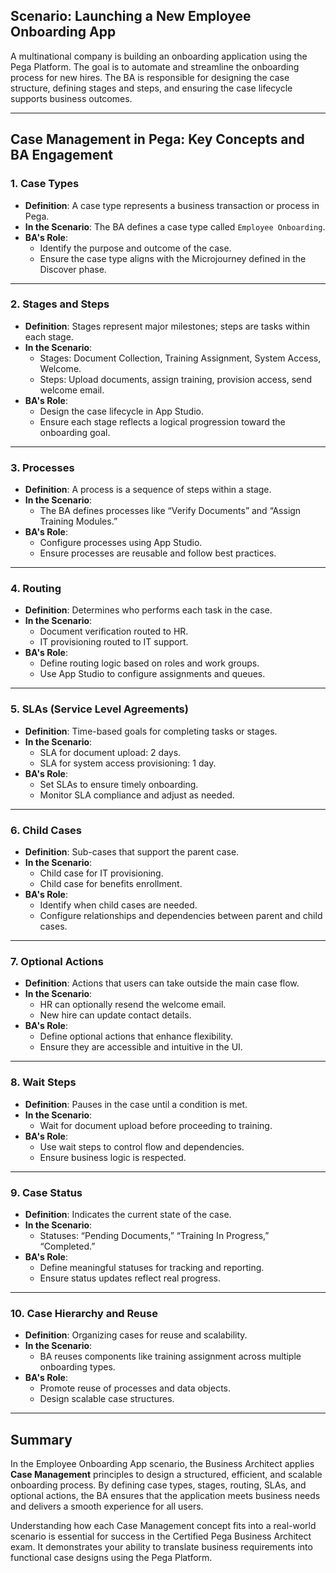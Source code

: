 ## Scenario: Launching a New Employee Onboarding App

A multinational company is building an onboarding application using the Pega Platform. The goal is to automate and streamline the onboarding process for new hires. The BA is responsible for designing the case structure, defining stages and steps, and ensuring the case lifecycle supports business outcomes.

---

## Case Management in Pega: Key Concepts and BA Engagement

### 1. **Case Types**
- **Definition**: A case type represents a business transaction or process in Pega.
- **In the Scenario**: The BA defines a case type called `Employee Onboarding`.
- **BA's Role**:
    - Identify the purpose and outcome of the case.
    - Ensure the case type aligns with the Microjourney defined in the Discover phase.

---

### 2. **Stages and Steps**
- **Definition**: Stages represent major milestones; steps are tasks within each stage.
- **In the Scenario**:
    - Stages: Document Collection, Training Assignment, System Access, Welcome.
    - Steps: Upload documents, assign training, provision access, send welcome email.
- **BA's Role**:
    - Design the case lifecycle in App Studio.
    - Ensure each stage reflects a logical progression toward the onboarding goal.

---

### 3. **Processes**
- **Definition**: A process is a sequence of steps within a stage.
- **In the Scenario**:
    - The BA defines processes like “Verify Documents” and “Assign Training Modules.”
- **BA's Role**:
    - Configure processes using App Studio.
    - Ensure processes are reusable and follow best practices.

---

### 4. **Routing**
- **Definition**: Determines who performs each task in the case.
- **In the Scenario**:
    - Document verification routed to HR.
    - IT provisioning routed to IT support.
- **BA's Role**:
    - Define routing logic based on roles and work groups.
    - Use App Studio to configure assignments and queues.

---

### 5. **SLAs (Service Level Agreements)**
- **Definition**: Time-based goals for completing tasks or stages.
- **In the Scenario**:
    - SLA for document upload: 2 days.
    - SLA for system access provisioning: 1 day.
- **BA's Role**:
    - Set SLAs to ensure timely onboarding.
    - Monitor SLA compliance and adjust as needed.

---

### 6. **Child Cases**
- **Definition**: Sub-cases that support the parent case.
- **In the Scenario**:
    - Child case for IT provisioning.
    - Child case for benefits enrollment.
- **BA's Role**:
    - Identify when child cases are needed.
    - Configure relationships and dependencies between parent and child cases.

---

### 7. **Optional Actions**
- **Definition**: Actions that users can take outside the main case flow.
- **In the Scenario**:
    - HR can optionally resend the welcome email.
    - New hire can update contact details.
- **BA's Role**:
    - Define optional actions that enhance flexibility.
    - Ensure they are accessible and intuitive in the UI.

---

### 8. **Wait Steps**
- **Definition**: Pauses in the case until a condition is met.
- **In the Scenario**:
    - Wait for document upload before proceeding to training.
- **BA's Role**:
    - Use wait steps to control flow and dependencies.
    - Ensure business logic is respected.

---

### 9. **Case Status**
- **Definition**: Indicates the current state of the case.
- **In the Scenario**:
    - Statuses: “Pending Documents,” “Training In Progress,” “Completed.”
- **BA's Role**:
    - Define meaningful statuses for tracking and reporting.
    - Ensure status updates reflect real progress.

---

### 10. **Case Hierarchy and Reuse**
- **Definition**: Organizing cases for reuse and scalability.
- **In the Scenario**:
    - BA reuses components like training assignment across multiple onboarding types.
- **BA's Role**:
    - Promote reuse of processes and data objects.
    - Design scalable case structures.

---

## Summary

In the Employee Onboarding App scenario, the Business Architect applies **Case Management** principles to design a structured, efficient, and scalable onboarding process. By defining case types, stages, routing, SLAs, and optional actions, the BA ensures that the application meets business needs and delivers a smooth experience for all users.

Understanding how each Case Management concept fits into a real-world scenario is essential for success in the Certified Pega Business Architect exam. It demonstrates your ability to translate business requirements into functional case designs using the Pega Platform.

